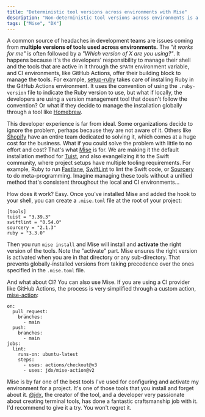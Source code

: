 ```yaml
---
title: "Deterministic tool versions across environments with Mise"
description: "Non-deterministic tool versions across environments is a common source of headaches in development teams. In this post, I share how Mise can help you solve it."
tags: ["Mise", "DX"]
---
```


A common source of headaches in development teams are issues coming from **multiple versions of tools used across environments.** The *"it works for me"* is often followed by a *"Which version of X are you using?"*. It happens because it's the developers' responsibility to manage their shell and the tools that are active in it through the `$PATH` environment variable, and CI environments, like GitHub Actions, offer their building block to manage the tools. For example, [setup-ruby](https://github.com/ruby/setup-ruby) takes care of installing Ruby in the GitHub Actions environment. It uses the convention of using the `.ruby-version` file to indicate the Ruby version to use, but what if locally, the developers are using a version management tool that doesn't follow the convention? Or what if they decide to manage the installation globally through a tool like [Homebrew](https://brew.sh).

This developer experience is far from ideal.
Some organizations decide to ignore the problem, perhaps because they are not aware of it.
Others like [Shopify](https://shopify.com) have an entire team dedicated to solving it,
which comes at a huge cost for the business.
What if you could solve the problem with little to no effort and cost?
That's what [Mise](https://github.com/jdx/mise) is for.
We are making it the default installation method for [Tuist](https://tuist.io),
and also evangelizing it to the Swift community,
where project setups have multiple tooling requirements.
For example, Ruby to run [Fastlane](https://github.com/fastlane/fastlane),
[SwiftLint](https://github.com/realm/SwiftLint) to lint the Swift code,
or [Sourcery](https://github.com/krzysztofzablocki/Sourcery) to do meta-programming.
Imagine managing these tools without a unified method that's consistent throughout the local and CI environments...

How does it work? Easy. Once you've installed Mise and added the hook to your shell, you can create a `.mise.toml` file at the root of your project:

```language-toml
[tools]
tuist = "3.39.3"
swiftlint = "0.54.0"
sourcery = "2.1.3"
ruby = "3.3.0"
```

Then you run `mise install` and Mise will install and **activate** the right version of the tools.
Note the "activate" part.
Mise ensures the right version is activated when you are in that directory or any sub-directory.
That prevents globally-installed versions from taking precedence over the ones specified in the `.mise.toml` file.

And what about CI? You can also use Mise. If you are using a CI provider like GitHub Actions, the process is very simplified through a custom action, [mise-action](https://github.com/jdx/mise-action):

```language-yaml
on:
  pull_request:
    branches:
      - main
  push:
    branches:
      - main
jobs:
  lint:
    runs-on: ubuntu-latest
    steps:
      - uses: actions/checkout@v3
      - uses: jdx/mise-action@v2
```

Mise is by far one of the best tools I've used for configuring and activate my environment for a project.
It's one of those tools that you install and forget about it.
[@jdx](https://github.com/jdx), the creator of the tool,
and a developer very passionate about creating terminal tools,
has done a fantastic craftsmanship job with it.
I'd recommend to give it a try.
You won't regret it.
